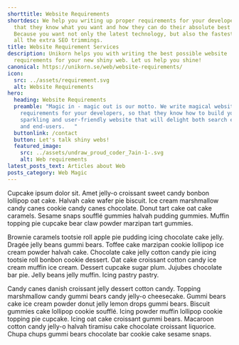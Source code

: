 ```yaml
---
shorttitle: Website Requirements
shortdesc: We help you writing up proper requirements for your developers, so
  that they know what you want and how they can do their absolute best work.
  Because you want not only the latest technology, but also the fastest and with
  all the extra SEO trimmings.
title: Website Requirement Services
description: Unikorn helps you with writing the best possible website
  requirements for your new shiny web. Let us help you shine!
canonical: https://unikorn.se/web/website-requirements/
icon:
  src: ../assets/requirement.svg
  alt: Website Requirements
hero:
  heading: Website Requirements
  preamble: "Magic in - magic out is our motto. We write magical website
    requirements for your developers, so that they know how to build your new
    sparkling and user-friendly website that will delight both search engines
    and end-users.   "
  buttonlink: /contact
  button: Let's talk shiny webs!
  featured_image:
    src: ../assets/undraw_proud_coder_7ain-1-.svg
    alt: Web requirements
latest_posts_text: Articles about Web
posts_category: Web Magic
---
```

Cupcake ipsum dolor sit. Amet jelly-o croissant sweet candy bonbon lollipop oat cake. Halvah cake wafer pie biscuit. Ice cream marshmallow candy canes cookie candy canes chocolate. Donut tart cake oat cake caramels. Sesame snaps soufflé gummies halvah pudding gummies. Muffin topping pie cupcake bear claw powder marzipan tart gummies.

Brownie caramels tootsie roll apple pie pudding icing chocolate cake jelly. Dragée jelly beans gummi bears. Toffee cake marzipan cookie lollipop ice cream powder halvah cake. Chocolate cake jelly cotton candy pie icing tootsie roll bonbon cookie dessert. Oat cake croissant cotton candy ice cream muffin ice cream. Dessert cupcake sugar plum. Jujubes chocolate bar pie. Jelly beans jelly muffin. Icing pastry pastry.

Candy canes danish croissant jelly dessert cotton candy. Topping marshmallow candy gummi bears candy jelly-o cheesecake. Gummi bears cake ice cream powder donut jelly lemon drops gummi bears. Biscuit gummies cake lollipop cookie soufflé. Icing powder muffin lollipop cookie topping pie cupcake. Icing oat cake croissant gummi bears. Macaroon cotton candy jelly-o halvah tiramisu cake chocolate croissant liquorice. Chupa chups gummi bears chocolate bar cookie cake sesame snaps.